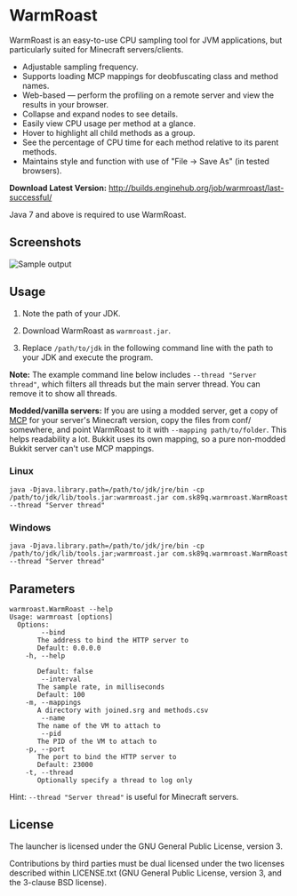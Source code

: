 WarmRoast
=========

WarmRoast is an easy-to-use CPU sampling tool for JVM applications, but particularly suited for Minecraft servers/clients.

* Adjustable sampling frequency.
* Supports loading MCP mappings for deobfuscating class and method names.
* Web-based — perform the profiling on a remote server and view the results in your browser.
 * Collapse and expand nodes to see details.
 * Easily view CPU usage per method at a glance.
 * Hover to highlight all child methods as a group.
 * See the percentage of CPU time for each method relative to its parent methods.
 * Maintains style and function with use of "File -> Save As" (in tested browsers).

**Download Latest Version:** http://builds.enginehub.org/job/warmroast/last-successful/

Java 7 and above is required to use WarmRoast.

Screenshots
-----------

![Sample output](http://i.imgur.com/Iy7kJ7f.png)

Usage
-----

1. Note the path of your JDK.

2. Download WarmRoast as `warmroast.jar`.

3. Replace `/path/to/jdk` in the following command line with the path to your JDK and execute the program.

**Note:** The example command line below includes `--thread "Server thread"`, which filters all threads but the main server thread. You can remove it to show all threads.

**Modded/vanilla servers:** If you are using a modded server, get a copy of [MCP](http://mcp.ocean-labs.de/index.php/MCP_Releases) for your server's Minecraft version, copy the files from conf/ somewhere, and point WarmRoast to it with `--mapping path/to/folder`. This helps readability a lot. Bukkit uses its own mapping, so a pure non-modded Bukkit server can't use MCP mappings.

### Linux ###

    java -Djava.library.path=/path/to/jdk/jre/bin -cp /path/to/jdk/lib/tools.jar:warmroast.jar com.sk89q.warmroast.WarmRoast --thread "Server thread"

### Windows ###

    java -Djava.library.path=/path/to/jdk/jre/bin -cp /path/to/jdk/lib/tools.jar;warmroast.jar com.sk89q.warmroast.WarmRoast --thread "Server thread"

Parameters
----------

    warmroast.WarmRoast --help
    Usage: warmroast [options]
      Options:
            --bind
           The address to bind the HTTP server to
           Default: 0.0.0.0
        -h, --help
           
           Default: false
            --interval
           The sample rate, in milliseconds
           Default: 100
        -m, --mappings
           A directory with joined.srg and methods.csv
            --name
           The name of the VM to attach to
            --pid
           The PID of the VM to attach to
        -p, --port
           The port to bind the HTTP server to
           Default: 23000
        -t, --thread
           Optionally specify a thread to log only

Hint: `--thread "Server thread"` is useful for Minecraft servers.

License
-------

The launcher is licensed under the GNU General Public License, version 3.

Contributions by third parties must be dual licensed under the two licenses
described within LICENSE.txt (GNU General Public License, version 3, and the
3-clause BSD license).

